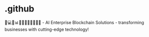 # .github
🌟💻🤖📊🔑🚀💯💪🏼🕵️‍♀️🧠 - AI Enterprise Blockchain Solutions - transforming businesses with cutting-edge technology!
